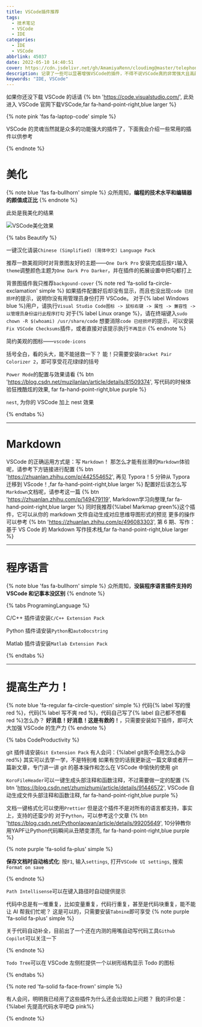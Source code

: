 ```yaml
---
title: VSCode插件推荐
tags:
  - 技术笔记
  - VSCode
  - IDE
categories:
  - IDE
  - VSCode
abbrlink: 45037
date: 2022-05-10 14:40:51
cover: https://cdn.jsdelivr.net/gh/AmamiyaRenn/cloudimg@master/telephone_booth.jpg
description: 记录了一些可以显著增强VSCode的插件，不得不说VSCode真的非常强大且高颜值，前提是会配置
keywords: "IDE, VSCode"
---
```


如果你还没下载 VSCode 的话请
{% btn 'https://code.visualstudio.com/', 此处进入 VSCode 官网下载VSCode,far fa-hand-point-right,blue larger %}

{% note pink 'fas fa-laptop-code' simple %}

VSCode 的灵魂当然就是众多的功能强大的插件了，下面我会介绍一些常用的插件以供参考

{% endnote %}

# 美化

{% note blue 'fas fa-bullhorn' simple %}
众所周知，**编程的技术水平和编辑器的颜值成正比**
{% endnote %}

此处是我美化的结果

![VSCode美化效果](https://cdn.jsdelivr.net/gh/AmamiyaRenn/cloudimg@master/VSCode_Beautify.png)

{% tabs Beautify %}

<!-- tab 中文用户界面 @fas fa-language -->

一键汉化请装`Chinese (Simplified) (简体中文) Language Pack`

<!-- endtab -->

<!-- tab 编辑器主题 @fas fa-image" -->

推荐一款美观同时对背景图友好的主题——`One Dark Pro`
安装完成后按`F1`输入`theme`调整颜色主题为`One Dark Pro Darker`，并在插件的拓展设置中把勾都打上

<!-- endtab -->

<!-- tab 背景图 @fas fa-atom -->

背景图插件我只推荐`backgound-cover`
{% note red 'fa-solid fa-circle-exclamation' simple %}
如果插件配置好后却没有显示，而且也没出现`code 已经损坏`的提示，说明你没有用管理员身份打开 VSCode。
对于{% label Windows blue %}用户，请执行`Visual Studio Code图标 -> 鼠标右键 -> 属性 -> 兼容性 -> 以管理员身份运行此程序打勾`
对于{% label Linux orange %}，请在终端键入`sudo chown -R $(whoami) /usr/share/code`
想要消除`code 已经损坏`的提示，可以安装`Fix VSCode Checksums`插件，或者直接对该提示执行`不再显示`
{% endnote %}

<!-- endtab -->

<!-- tab 文件图标 @fas fa-icons -->

简约美观的图标——`vscode-icons`

<!-- endtab -->

<!-- tab 代码括号 @fas fa-chevron-left-->

括号全白，看的头大，能不能拯救一下？
能！只需要安装`Bracket Pair Colorizer 2`，即可享受花花绿绿的括号

<!-- endtab -->

<!-- tab 输入时粒子效果 @fas fa-bolt-->

`Power Mode`的配置与效果请看
{% btn 'https://blog.csdn.net/muzilanlan/article/details/81509374', 写代码的时候体验狂拽酷炫的效果, far fa-hand-point-right,blue purple %}

<!-- endtab -->

<!-- tab Nest效果 @fas fa-circle-nodes-->

`nest`, 为你的 VSCode 加上 nest 效果

<!-- endtab -->

{% endtabs %}

---

# Markdown

VSCode 的正确运用方式是：写 `Markdown`！
那怎么才能有丝滑的`Markdown`体验呢，请参考下方链接进行配置
{% btn 'https://zhuanlan.zhihu.com/p/442554652', 再见 Typora！5 分钟从 Typora 迁移到 VScode！,far fa-hand-point-right,blue larger %}
配置好后该怎么写`Markdown`文档呢，请参考这一篇
{% btn 'https://zhuanlan.zhihu.com/p/149479119', Markdown学习向整理,far fa-hand-point-right,blue larger %}
同时我推荐{%label Markmap green%}这个插件，它可以从你的 markdown 文件自动生成对应思维导图形式的预览
更多的操作可以参考
{% btn 'https://zhuanlan.zhihu.com/p/496083303', 第 6 期、写作：基于 VS Code 的 Markdown 写作技术栈,far fa-hand-point-right,blue larger %}

---

# 程序语言

{% note blue 'fas fa-bullhorn' simple %}
众所周知，**没装程序语言插件支持的 VSCode 和记事本没区别**
{% endnote %}

{% tabs ProgramingLanguage %}

<!-- tab C/C++ @fa-solid fa-c -->

C/C++ 插件请安装`C/C++ Extension Pack`

<!-- endtab -->

<!-- tab Python @fab fa-python -->

Python 插件请安装`Python`和`autoDocstring`

<!-- endtab -->

<!-- tab Matlab -->

Matlab 插件请安装`Matlab Extension Pack`

<!-- endtab -->

{% endtabs %}

---

# 提高生产力！

{% note blue 'fa-regular fa-circle-question' simple %}
代码{% label 写的慢 red %}，代码{% label 写不爽 red %}，代码自己写了{% label 自己都不想看 red %}怎么办？
**好消息！好消息！这是有救的！**，只需要安装如下插件，即可大大加强 VSCode 的生产力
{% endnote %}

{% tabs CodeProductivity %}

<!-- tab git @fa-brands fa-git-alt -->

git 插件请安装`Git Extension Pack`
有人会问：{%label git我不会用怎么办😫 red%}
其实可以去学一学，不是特别难
如果有空的话我更新这一篇文章或者开一篇新文章，专门讲一讲 git 的基本操作和怎么在 VSCode 中愉快的使用 git

<!-- endtab -->

<!-- tab Header @fas fa-marker -->

`KoroFileHeader`可以一键生成头部注释和函数注释，不过需要做一定的配置
{% btn 'https://blog.csdn.net/zhumizhumi/article/details/91446572', VSCode 自动生成文件头部注释和函数注释, far fa-hand-point-right,blue purple %}

<!-- endtab -->

<!-- tab 文档格式化 @fa-solid fa-bars-staggered-->

文档一键格式化可以使用`Prettier`
但是这个插件不是对所有的语言都支持，事实上，支持的还蛮少的
对于`Python`，可以参考这个文章
{% btn 'https://blog.csdn.net/Pythonlaowan/article/details/99205649', 10分钟教你用YAPF让Python代码瞬间从丑陋变漂亮, far fa-hand-point-right,blue purple %}

{% note purple 'fa-solid fa-plus' simple %}

**保存文档时自动格式化**: 按`F1`, 输入`settings`, 打开`VSCode UI settings`, 搜索`Format on save`

{% endnote %}

<!-- endtab -->

<!-- tab 路径提示 @fa-brands fa-stackpath-->

`Path Intellisense`可以在键入路径时自动提供提示

<!-- endtab -->

<!-- tab 代码自动补全 @fa-solid fa-brain -->

代码中总是有一堆重复，比如变量重复，代码行重复，甚至是代码块重复，能不能让 AI 帮我们忙呢？
这是可以的，只需要安装`Tabnine`即可享受
{% note purple 'fa-solid fa-plus' simple %}

关于代码自动补全，目前出了一个还在内测的用嘴自动写代码工具`Github Copilot`可以关注一下

{% endnote %}

<!-- endtab -->

<!-- tab Todo Tree @fa-regular fa-circle-check-->

`Todo Tree`可以在 VSCode 左侧栏提供一个以树形结构显示 Todo 的图标

<!-- endtab -->

{% endtabs %}

{% note red 'fa-solid fa-face-frown' simple %}

有人会问，明明我已经用了这些插件为什么还会出现如上问题？
我的评价是：{%label 先提高代码水平吧😋 pink%}

{% endnote %}
